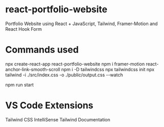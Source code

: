 # react-portfolio-website
Portfolio Website using React + JavaScript, Tailwind, Framer-Motion and React Hook Form

# Commands used
npx create-react-app react-portfolio-website
npm i framer-motion react-anchor-link-smooth-scroll
npm i -D tailwindcss
npx tailwindcss init
npx tailwind -i ./src/index.css -o ./public/output.css --watch

npm run start


# VS Code Extensions
Tailwind CSS IntelliSense
Tailwind Documentation

